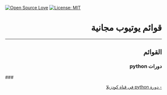 [![Open Source Love](https://badges.frapsoft.com/os/v1/open-source.svg?v=103)](https://github.com/ellerbrock/open-source-badges/)
[![License: MIT](https://img.shields.io/badge/License-MIT-green.svg)](https://opensource.org/licenses/MIT)
# <div dir="rtl">قوائم يوتيوب مجانية</div>
<hr>  

##  <div dir="rtl">القوائم</div>
### <div dir="rtl">دورات  python </div>
###[<div dir="rtl">- دورة python في قناة كودزيلا  </div>](https://www.youtube.com/playlist?list=PLuXY3ddo_8nzrO74UeZQVZOb5-wIS6krJ)

